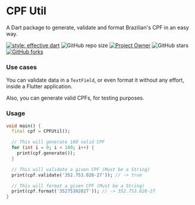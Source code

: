 # CPF Util

A Dart package to generate, validate and format Brazilian's CPF in an easy way.

[![style: effective dart](https://img.shields.io/badge/style-effective_dart-40c4ff.svg)](https://pub.dev/packages/effective_dart)
![GitHub repo size](https://img.shields.io/github/repo-size/pedrolemoz/cpf_util?color=40c4ff)
[![Project Owner](https://img.shields.io/badge/owner-Pedro%20Lemos-40c4ff)](https://github.com/pedrolemoz/)
![GitHub stars](https://img.shields.io/github/stars/pedrolemoz/cpf_util?style=social)
[![GitHub forks](https://img.shields.io/github/forks/pedrolemoz/cpf_util?style=social)](https://github.com/pedrolemoz/cpf_util/fork)

### Use cases

You can validate data in a `TextField`, or even format it without any effort, inside a Flutter application.

Also, you can generate valid CPFs, for testing purposes.

### Usage

```dart
void main() {
  final cpf = CPFUtil();

  // This will generate 100 valid CPF
  for (int i = 0; i < 100; i++) {
    print(cpf.generate());
  }

  // This will validate a given CPF (Must be a String)
  print(cpf.validate('352.753.028-27')); // -> true

  // This will format a given CPF (Must be a String)
  print(cpf.format('35275302827')); // -> 352.753.028-27
}
```
